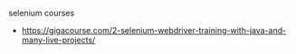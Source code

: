 selenium courses

- https://gigacourse.com/2-selenium-webdriver-training-with-java-and-many-live-projects/
